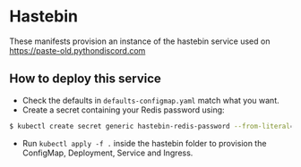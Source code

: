 # Hastebin
These manifests provision an instance of the hastebin service used on https://paste-old.pythondiscord.com

## How to deploy this service
- Check the defaults in `defaults-configmap.yaml` match what you want.
- Create a secret containing your Redis password using:
```bash
$ kubectl create secret generic hastebin-redis-password --from-literal=STORAGE_PASSWORD=<redis password here>
```
- Run `kubectl apply -f .` inside the hastebin folder to provision the ConfigMap, Deployment, Service and Ingress.

